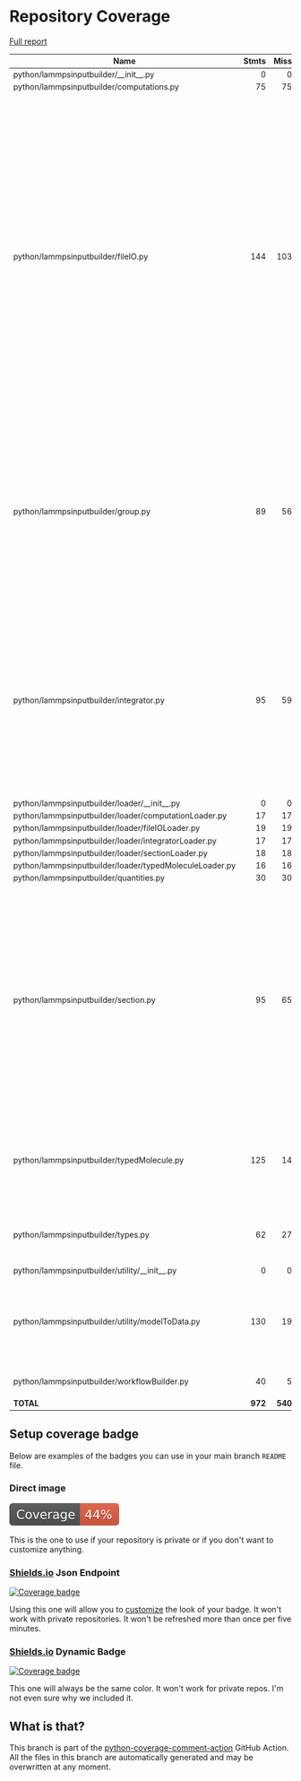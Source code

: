 # Repository Coverage

[Full report](https://htmlpreview.github.io/?https://github.com/madreher/LammpsInputBuilder/blob/python-coverage-comment-action-data/htmlcov/index.html)

| Name                                                    |    Stmts |     Miss |   Cover |   Missing |
|-------------------------------------------------------- | -------: | -------: | ------: | --------: |
| python/lammpsinputbuilder/\_\_init\_\_.py               |        0 |        0 |    100% |           |
| python/lammpsinputbuilder/computations.py               |       75 |       75 |      0% |     1-101 |
| python/lammpsinputbuilder/fileIO.py                     |      144 |      103 |     28% |8, 11-14, 17, 20, 23, 26, 31, 34, 37, 40, 43, 46, 52-57, 60-66, 69-76, 79-94, 97, 100, 106-109, 112-117, 120-125, 128, 131, 134, 139-143, 146, 149, 152, 155-160, 163-168, 171-181, 184, 187 |
| python/lammpsinputbuilder/group.py                      |       89 |       56 |     37% |9, 12-15, 19, 22, 25, 30-31, 34-37, 41-44, 47-54, 57, 67-69, 75-79, 83-91, 94-98, 101, 108-110, 114-116, 119, 122 |
| python/lammpsinputbuilder/integrator.py                 |       95 |       59 |     38% |10, 13-15, 18, 21, 24, 27, 34-36, 39-41, 44, 48-50, 53-57, 60-64, 68, 71, 74, 85-90, 93-100, 103-110, 114, 117, 120-122, 125 |
| python/lammpsinputbuilder/loader/\_\_init\_\_.py        |        0 |        0 |    100% |           |
| python/lammpsinputbuilder/loader/computationLoader.py   |       17 |       17 |      0% |      1-23 |
| python/lammpsinputbuilder/loader/fileIOLoader.py        |       19 |       19 |      0% |      1-25 |
| python/lammpsinputbuilder/loader/integratorLoader.py    |       17 |       17 |      0% |      1-23 |
| python/lammpsinputbuilder/loader/sectionLoader.py       |       18 |       18 |      0% |      1-24 |
| python/lammpsinputbuilder/loader/typedMoleculeLoader.py |       16 |       16 |      0% |      1-22 |
| python/lammpsinputbuilder/quantities.py                 |       30 |       30 |      0% |      1-39 |
| python/lammpsinputbuilder/section.py                    |       95 |       65 |     32% |8, 11-14, 17-18, 21-24, 27, 30, 36-37, 40, 43-46, 49-50, 53, 56, 60-62, 65, 68-71, 74-82, 85-90, 93-97, 101-105, 109-110, 113, 116-119, 122-123 |
| python/lammpsinputbuilder/typedMolecule.py              |      125 |       14 |     89% |43, 46, 49, 52, 74, 76, 84, 95-98, 109, 116, 146, 164 |
| python/lammpsinputbuilder/types.py                      |       62 |       27 |     56% |14-21, 24-33, 46-49, 52-57, 70, 75, 78 |
| python/lammpsinputbuilder/utility/\_\_init\_\_.py       |        0 |        0 |    100% |           |
| python/lammpsinputbuilder/utility/modelToData.py        |      130 |       19 |     85% |35, 39, 94, 114, 133, 155-158, 172, 176-186 |
| python/lammpsinputbuilder/workflowBuilder.py            |       40 |        5 |     88% |20, 24, 27, 32, 59 |
|                                               **TOTAL** |  **972** |  **540** | **44%** |           |


## Setup coverage badge

Below are examples of the badges you can use in your main branch `README` file.

### Direct image

[![Coverage badge](https://raw.githubusercontent.com/madreher/LammpsInputBuilder/python-coverage-comment-action-data/badge.svg)](https://htmlpreview.github.io/?https://github.com/madreher/LammpsInputBuilder/blob/python-coverage-comment-action-data/htmlcov/index.html)

This is the one to use if your repository is private or if you don't want to customize anything.

### [Shields.io](https://shields.io) Json Endpoint

[![Coverage badge](https://img.shields.io/endpoint?url=https://raw.githubusercontent.com/madreher/LammpsInputBuilder/python-coverage-comment-action-data/endpoint.json)](https://htmlpreview.github.io/?https://github.com/madreher/LammpsInputBuilder/blob/python-coverage-comment-action-data/htmlcov/index.html)

Using this one will allow you to [customize](https://shields.io/endpoint) the look of your badge.
It won't work with private repositories. It won't be refreshed more than once per five minutes.

### [Shields.io](https://shields.io) Dynamic Badge

[![Coverage badge](https://img.shields.io/badge/dynamic/json?color=brightgreen&label=coverage&query=%24.message&url=https%3A%2F%2Fraw.githubusercontent.com%2Fmadreher%2FLammpsInputBuilder%2Fpython-coverage-comment-action-data%2Fendpoint.json)](https://htmlpreview.github.io/?https://github.com/madreher/LammpsInputBuilder/blob/python-coverage-comment-action-data/htmlcov/index.html)

This one will always be the same color. It won't work for private repos. I'm not even sure why we included it.

## What is that?

This branch is part of the
[python-coverage-comment-action](https://github.com/marketplace/actions/python-coverage-comment)
GitHub Action. All the files in this branch are automatically generated and may be
overwritten at any moment.